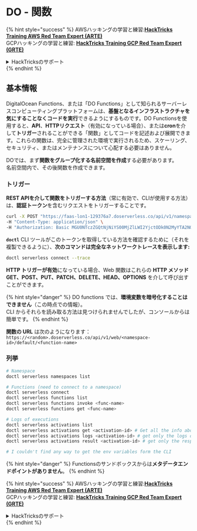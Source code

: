 # DO - 関数

{% hint style="success" %}
AWSハッキングの学習と練習:<img src="/.gitbook/assets/image.png" alt="" data-size="line">[**HackTricks Training AWS Red Team Expert (ARTE)**](https://training.hacktricks.xyz/courses/arte)<img src="/.gitbook/assets/image.png" alt="" data-size="line">\
GCPハッキングの学習と練習: <img src="/.gitbook/assets/image (2).png" alt="" data-size="line">[**HackTricks Training GCP Red Team Expert (GRTE)**<img src="/.gitbook/assets/image (2).png" alt="" data-size="line">](https://training.hacktricks.xyz/courses/grte)

<details>

<summary>HackTricksのサポート</summary>

* [**サブスクリプションプラン**](https://github.com/sponsors/carlospolop)をチェックしてください！
* 💬 [**Discordグループ**](https://discord.gg/hRep4RUj7f)に**参加**するか、[**telegramグループ**](https://t.me/peass)に参加するか、**Twitter** 🐦 [**@hacktricks\_live**](https://twitter.com/hacktricks\_live)を**フォロー**してください。
* **HackTricks**と**HackTricks Cloud**のgithubリポジトリにPRを提出することで、ハッキングトリックを共有してください。

</details>
{% endhint %}

## 基本情報

DigitalOcean Functions、または「DO Functions」として知られるサーバーレスコンピューティングプラットフォームは、**基盤となるインフラストラクチャを気にすることなくコードを実行**できるようにするものです。DO Functionsを使用すると、**API**、**HTTPリクエスト**（有効になっている場合）、または**cron**を介して**トリガー**されることができる「関数」としてコードを記述および展開できます。これらの関数は、完全に管理された環境で実行されるため、スケーリング、セキュリティ、またはメンテナンスについて心配する必要はありません。

DOでは、まず**関数をグループ化する名前空間を作成**する必要があります。\
名前空間内で、その後関数を作成できます。

### トリガー

**REST APIを介して関数をトリガーする方法**（常に有効で、CLIが使用する方法）は、**認証トークン**を含むリクエストをトリガーすることです。
```bash
curl -X POST "https://faas-lon1-129376a7.doserverless.co/api/v1/namespaces/fn-c100c012-65bf-4040-1230-2183764b7c23/actions/functionname?blocking=true&result=true" \
-H "Content-Type: application/json" \
-H "Authorization: Basic MGU0NTczZGQtNjNiYS00MjZlLWI2YjctODk0N2MyYTA2NGQ4OkhwVEllQ2t4djNZN2x6YjJiRmFGc1FERXBySVlWa1lEbUxtRE1aRTludXA1UUNlU2VpV0ZGNjNqWnVhYVdrTFg="
```
**`doctl`** CLI ツールがこのトークンを取得している方法を確認するために（それを複製できるように）、**次のコマンドは完全なネットワークトレースを表示します:**
```bash
doctl serverless connect --trace
```
**HTTP トリガーが有効**になっている場合、Web 関数はこれらの **HTTP メソッド GET、POST、PUT、PATCH、DELETE、HEAD、OPTIONS** を介して呼び出すことができます。

{% hint style="danger" %}
DO functions では、**環境変数を暗号化することはできません**（この時点での情報）。\
CLI からそれらを読み取る方法は見つけられませんでしたが、コンソールからは簡単です。
{% endhint %}

**関数の URL** は次のようになります：`https://<random>.doserverless.co/api/v1/web/<namespace-id>/default/<function-name>`

### 列挙
```bash
# Namespace
doctl serverless namespaces list

# Functions (need to connect to a namespace)
doctl serverless connect
doctl serverless functions list
doctl serverless functions invoke <func-name>
doctl serverless functions get <func-name>

# Logs of executions
doctl serverless activations list
doctl serverless activations get <activation-id> # Get all the info about execution
doctl serverless activations logs <activation-id> # get only the logs of execution
doctl serverless activations result <activation-id> # get only the response result of execution

# I couldn't find any way to get the env variables form the CLI
```
{% hint style="danger" %}
Functionsのサンドボックスからは**メタデータエンドポイントがありません**。&#x20;
{% endhint %}

{% hint style="success" %}
AWSハッキングの学習と練習:<img src="/.gitbook/assets/image.png" alt="" data-size="line">[**HackTricks Training AWS Red Team Expert (ARTE)**](https://training.hacktricks.xyz/courses/arte)<img src="/.gitbook/assets/image.png" alt="" data-size="line">\
GCPハッキングの学習と練習: <img src="/.gitbook/assets/image (2).png" alt="" data-size="line">[**HackTricks Training GCP Red Team Expert (GRTE)**<img src="/.gitbook/assets/image (2).png" alt="" data-size="line">](https://training.hacktricks.xyz/courses/grte)

<details>

<summary>HackTricksのサポート</summary>

* [**サブスクリプションプラン**](https://github.com/sponsors/carlospolop)をチェックしてください！
* 💬 [**Discordグループ**](https://discord.gg/hRep4RUj7f)に**参加**するか、[**telegramグループ**](https://t.me/peass)に参加するか、**Twitter** 🐦 [**@hacktricks\_live**](https://twitter.com/hacktricks\_live)**をフォロー**してください。
* ハッキングトリックを共有するために、[**HackTricks**](https://github.com/carlospolop/hacktricks)と[**HackTricks Cloud**](https://github.com/carlospolop/hacktricks-cloud)のGitHubリポジトリにPRを提出してください。

</details>
{% endhint %}
